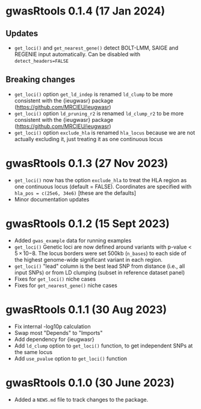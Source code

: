 # gwasRtools 0.1.4 (17 Jan 2024)

## Updates
* `get_loci()` and `get_nearest_gene()` detect BOLT-LMM, SAIGE and REGENIE input automatically. Can be disabled with `detect_headers=FALSE`

## Breaking changes 
* `get_loci()` option `get_ld_indep` is renamed `ld_clump` to be more consistent with the {ieugwasr} package (https://github.com/MRCIEU/ieugwasr)
* `get_loci()` option `ld_pruning_r2` is renamed `ld_clump_r2` to be more consistent with the {ieugwasr} package (https://github.com/MRCIEU/ieugwasr)
* `get_loci()` option `exclude_hla` is renamed `hla_locus` because we are not actually excluding it, just treating it as one continuous locus


# gwasRtools 0.1.3 (27 Nov 2023)

* `get_loci()` now has the option `exclude_hla` to treat the HLA region as one continuous locus (default = FALSE). Coordinates are specified with `hla_pos = c(25e6, 34e6)` [these are the defaults]
* Minor documentation updates

# gwasRtools 0.1.2 (15 Sept 2023)

* Added `gwas_example` data for running examples
* `get_loci()` Genetic loci are now defined around variants with p-value < 5 × 10−8. The locus borders were set 500kb (`n_bases`) to each side of the highest genome-wide significant variant in each region. 
* `get_loci()` "lead" column is the best lead SNP from distance (i.e., all input SNPs) or from LD clumping (subset in reference dataset panel)
* Fixes for `get_loci()` niche cases
* Fixes for `get_nearest_gene()` niche cases

# gwasRtools 0.1.1 (30 Aug 2023)

* Fix internal -log10p calculation
* Swap most "Depends" to "Imports"
* Add dependency for {ieugwasr}
* Add `ld_clump` option to `get_loci()` function, to get independent SNPs at the same locus
* Add `use_pvalue` option to `get_loci()` function

# gwasRtools 0.1.0 (30 June 2023)

* Added a `NEWS.md` file to track changes to the package.

